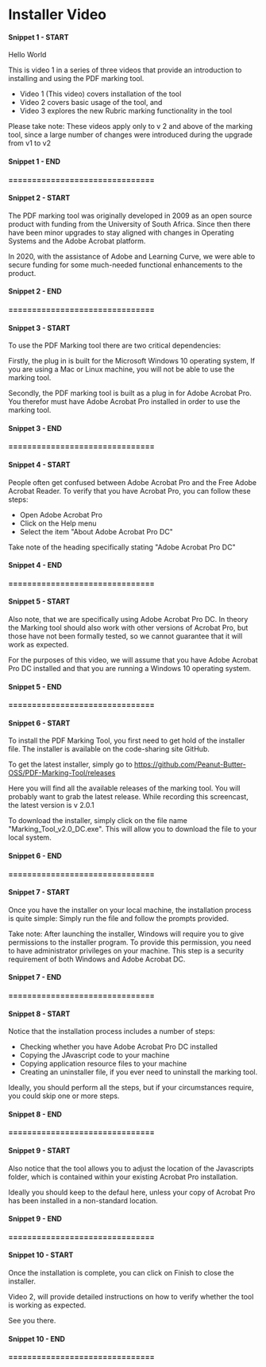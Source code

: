 # Installer Video

#### Snippet 1 - START

Hello World

This is video 1 in a series of three videos that provide an introduction to installing and using the PDF marking tool. 
 - Video 1 (This video) covers installation of the tool
 - Video 2 covers basic usage of the tool, and
 - Video 3 explores the new Rubric marking functionality in the tool

Please take note: These videos apply only to v 2 and above of the marking tool, since a large number of changes were introduced during the upgrade from v1 to v2

#### Snippet 1 - END
####
#### ===============================
####
#### Snippet 2 - START

The PDF marking tool was originally developed in 2009 as an open source product with funding from the University of South Africa. Since then there have been minor upgrades to stay aligned with changes in Operating Systems and the Adobe Acrobat platform. 

In 2020, with the assistance of Adobe and Learning Curve, we were able to secure funding for some much-needed functional enhancements to the product.

#### Snippet 2 - END
####
#### ===============================
####
#### Snippet 3 - START

To use the PDF Marking tool there are two critical dependencies:

Firstly, the plug in is built for the Microsoft Windows 10 operating system, If you are using a Mac or Linux machine, you will not be able to use the marking tool.

Secondly, the PDF marking tool is built as a plug in for Adobe Acrobat Pro. You therefor must have Adobe Acrobat Pro installed in order to use the marking tool.

#### Snippet 3 - END
####
#### ===============================
####
#### Snippet 4 - START

People often get confused between Adobe Acrobat Pro and the Free Adobe Acrobat Reader. To verify that you have Acrobat Pro, you can follow these steps:

 - Open Adobe Acrobat Pro
 - Click on the Help menu
 - Select the item "About Adobe Acrobat Pro DC"

Take note of the heading specifically stating "Adobe Acrobat Pro DC"

#### Snippet 4 - END
####
#### ===============================
####
#### Snippet 5 - START

Also note, that we are specifically using Adobe Acrobat Pro DC. In theory the Marking tool should also work with other versions of Acrobat Pro, but those have not been formally tested, so we cannot guarantee that it will work as expected.

For the purposes of this video, we will assume that you have Adobe Acrobat Pro DC installed and that you are running a Windows 10 operating system.

#### Snippet 5 - END
####
#### ===============================
####
#### Snippet 6 - START

To install the PDF Marking Tool, you first need to get hold of the installer file. The installer is available on the code-sharing site GitHub.

To get the latest installer, simply go to https://github.com/Peanut-Butter-OSS/PDF-Marking-Tool/releases

Here you will find all the available releases of the marking tool. You will probably want to grab the latest release. While recording this screencast, the latest version is v 2.0.1

To download the installer, simply click on the file name "Marking_Tool_v2.0_DC.exe". This will allow you to download the file to your local system.

#### Snippet 6 - END
####
#### ===============================
####
#### Snippet 7 - START

Once you have the installer on your local machine, the installation process is quite simple: Simply run the file and follow the prompts provided.

Take note: After launching the installer, Windows will require you to give permissions to the installer program. To provide this permission, you need to have administrator privileges on your machine. This step is a security requirement of both Windows and Adobe Acrobat DC.

#### Snippet 7 - END
####
#### ===============================
####
#### Snippet 8 - START

Notice that the installation process includes a number of steps:
 - Checking whether you have Adobe Acrobat Pro DC installed
 - Copying the JAvascript code to your machine
 - Copying application resource files to your machine
 - Creating an uninstaller file, if you ever need to uninstall the marking tool.

Ideally, you should perform all the steps, but if your circumstances require, you could skip one or more steps.

#### Snippet 8 - END
####
#### ===============================
####
#### Snippet 9 - START

Also notice that the tool allows you to adjust the location of the Javascripts folder, which is contained within your existing Acrobat Pro installation.

Ideally you should keep to the defaul here, unless your copy of Acrobat Pro has been installed in a non-standard location.

#### Snippet 9 - END
####
#### ===============================
####
#### Snippet 10 - START

Once the installation is complete, you can click on Finish to close the installer.

Video 2, will provide detailed instructions on how to verify whether the tool is working as expected.

See you there.

#### Snippet 10 - END
####
#### ===============================
